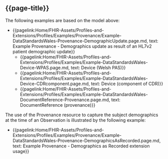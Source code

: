 ## {{page-title}}
The following examples are based on the model above:
* {{pagelink:Home/FHIR-Assets/Profiles-and-Extensions/Profiles/Examples/Provenance/Example-DataStandardsWales-Provenance-DemographicUpdate.page.md, text: Example Provenance - Demographics update as result of an HL7v2 patient demographic update}}
    * {{pagelink:Home/FHIR-Assets/Profiles-and-Extensions/Profiles/Examples/Example-DataStandardsWales-Device-WPAS.page.md, text: Device (Welsh PAS)}}
	* {{pagelink:Home/FHIR-Assets/Profiles-and-Extensions/Profiles/Examples/Example-DataStandardsWales-Device-CDRcomponent.page.md, text: Device (component of CDR)}}
	* {{pagelink:Home/FHIR-Assets/Profiles-and-Extensions/Profiles/Examples/Example-DataStandardsWales-DocumentReference-Provenance.page.md, text: DocumentReference (provenance)}}

The use of the Provenance resource to capture the subject demographics at the time of an Observation is illustrated by the following example:
* {{pagelink:Home/FHIR-Assets/Profiles-and-Extensions/Profiles/Examples/Provenance/Example-DataStandardsWales-Provenance-DemographicsAsRecorded.page.md, text: Example Provenance - Demographics as Recorded extension usage}}